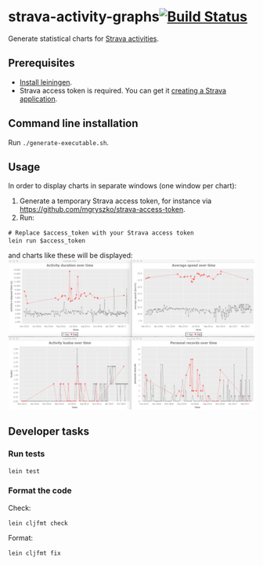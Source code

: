 # strava-activity-graphs[![Build Status](https://travis-ci.org/nicokosi/strava-activity-graphs.svg?branch=master)](https://travis-ci.org/nicokosi/strava-activity-graphs)

Generate statistical charts for [Strava activities](https://www.strava.com/dashboard?feed_type=my_activity).

## Prerequisites

- [Install leiningen](http://leiningen.org/#install).
- Strava access token is required. You can get it [creating a Strava application](http://labs.strava.com/developers).

## Command line installation

Run `./generate-executable.sh`.

## Usage

In order to display charts in separate windows (one window per chart):

1. Generate a temporary Strava access token, for instance via <https://github.com/mgryszko/strava-access-token>.
2. Run:

```shell
# Replace $access_token with your Strava access token
lein run $access_token
```

and charts like these will be displayed:
![screen shot](screenshot.png)

## Developer tasks

### Run tests

```shell
lein test
```

### Format the code

Check:

```shell
lein cljfmt check
```

Format:

```shell
lein cljfmt fix
```
